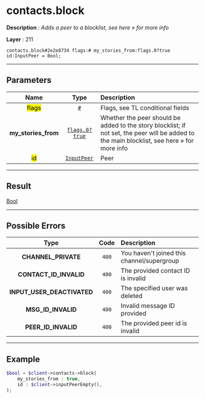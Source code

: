 # contacts.block

**Description** : *Adds a peer to a blocklist, see here &raquo; for more info*

**Layer** : 211

```tl
contacts.block#2e2e8734 flags:# my_stories_from:flags.0?true id:InputPeer = Bool;
```

---

## Parameters

| Name | Type | Description |
| :---: | :---: | :--- |
| <mark>flags</mark> | [`#`](type/#) | Flags, see TL conditional fields |
| **my_stories_from** | [`flags.0?true`](type/true) | Whether the peer should be added to the story blocklist; if not set, the peer will be added to the main blocklist, see here » for more info |
| <mark>id</mark> | [`InputPeer`](type/InputPeer) | Peer |

---

## Result

[Bool](type/Bool)

---

## Possible Errors

| Type | Code | Description |
| :---: | :---: | :--- |
| **CHANNEL_PRIVATE** | `400` | You haven't joined this channel/supergroup |
| **CONTACT_ID_INVALID** | `400` | The provided contact ID is invalid |
| **INPUT_USER_DEACTIVATED** | `400` | The specified user was deleted |
| **MSG_ID_INVALID** | `400` | Invalid message ID provided |
| **PEER_ID_INVALID** | `400` | The provided peer id is invalid |

---

## Example

```php
$bool = $client->contacts->block(
	my_stories_from : true,
	id : $client->inputPeerEmpty(),
);
```